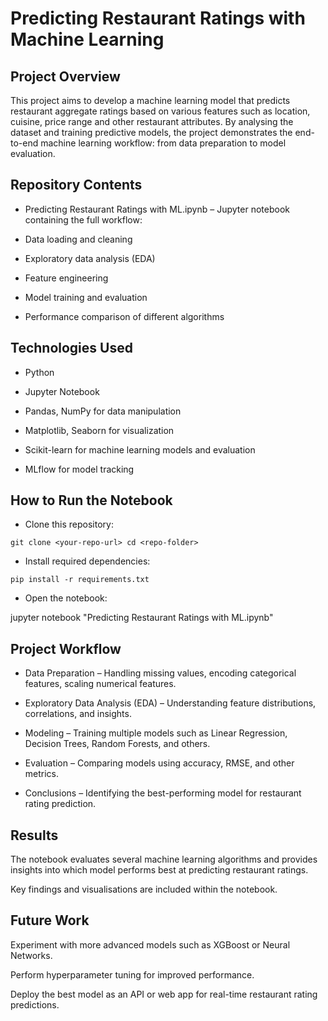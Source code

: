 # Predicting Restaurant Ratings with Machine Learning

## Project Overview

This project aims to develop a machine learning model that predicts restaurant aggregate ratings based on various features such as location, cuisine, price range and other restaurant attributes. By analysing the dataset and training predictive models, the project demonstrates the end-to-end machine learning workflow: from data preparation to model evaluation.


## Repository Contents

- Predicting Restaurant Ratings with ML.ipynb – Jupyter notebook containing the full workflow:

- Data loading and cleaning

- Exploratory data analysis (EDA)

- Feature engineering

- Model training and evaluation

- Performance comparison of different algorithms


## Technologies Used

- Python

- Jupyter Notebook

- Pandas, NumPy for data manipulation

- Matplotlib, Seaborn for visualization

- Scikit-learn for machine learning models and evaluation

- MLflow for model tracking


## How to Run the Notebook

- Clone this repository:

`git clone <your-repo-url>
cd <repo-folder>`


- Install required dependencies:

`pip install -r requirements.txt`


- Open the notebook:

jupyter notebook "Predicting Restaurant Ratings with ML.ipynb"


## Project Workflow

- Data Preparation – Handling missing values, encoding categorical features, scaling numerical features.

- Exploratory Data Analysis (EDA) – Understanding feature distributions, correlations, and insights.

- Modeling – Training multiple models such as Linear Regression, Decision Trees, Random Forests, and others.

- Evaluation – Comparing models using accuracy, RMSE, and other metrics.

- Conclusions – Identifying the best-performing model for restaurant rating prediction.


## Results

The notebook evaluates several machine learning algorithms and provides insights into which model performs best at predicting restaurant ratings.

Key findings and visualisations are included within the notebook.


## Future Work

Experiment with more advanced models such as XGBoost or Neural Networks.

Perform hyperparameter tuning for improved performance.

Deploy the best model as an API or web app for real-time restaurant rating predictions.
